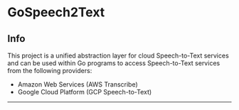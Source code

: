 # GoSpeech2Text

## Info
This project is a unified abstraction layer for cloud Speech-to-Text services and can be used within Go programs to access Speech-to-Text services from the following providers:
* Amazon Web Services (AWS Transcribe)
* Google Cloud Platform (GCP Speech-to-Text)

---
